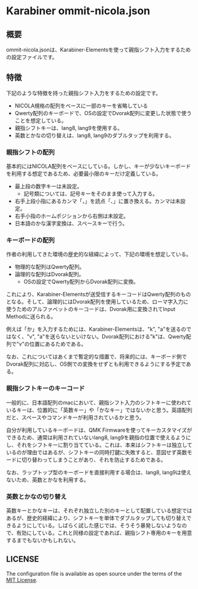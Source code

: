 # Karabiner ommit-nicola.json

## 概要

ommit-nicola.jsonは、Karabiner-Elementsを使って親指シフト入力をするための設定ファイルです。

## 特徴

下記のような特徴を持った親指シフト入力をするための設定です。

* NICOLA規格の配列をベースに一部のキーを省略している
* Qwerty配列のキーボードで、OSの設定でDvorak配列に変更した状態で使うことを想定している。
* 親指シフトキーは、lang8, lang9を使用する。
* 英数とかなの切り替えは、lang8, lang9のダブルタップを利用する。

### 親指シフトの配列

基本的にはNICOLA配列をベースにしている。しかし、キーが少ないキーボードを利用する想定であるため、必要最小限のキーだけ定義している。

* 最上段の数字キーは未設定。
  * 記号類については、記号キーをそのまま使って入力する。
* 右手上段小指にあるカンマ「，」を読点「、」に置き換える。カンマは未設定。
* 右手小指のホームポジションから右側は未設定。
* 日本語のかな漢字変換は、スペースキーで行う。

### キーボードの配列

作者の利用してきた環境の歴史的な経緯によって、下記の環境を想定している。

* 物理的な配列はQwerty配列。
* 論理的な配列はDvorak配列。
  * OSの設定でQwerty配列からDvorak配列に変換。

これにより、Karabiner-Elementsが送受信するキーコードはQwerty配列のものとなる。そして、論理的にはDvorak配列を使用しているため、ローマ字入力に使うためのアルファベットのキーコードは、Dvorak用に変換されてInput Methodに送られる。

例えば「か」を入力するためには、Karabiner-Elementsは、"k", "a"を送るのではなく、"v", "a"を送らないといけない。Dvorak配列における"k"は、Qwerty配列で"v"の位置にあるためである。

なお、これについてはあくまで暫定的な措置で、将来的には、キーボード側でDvorak配列に対応し、OS側での変換をせずとも利用できるようにする予定である。

### 親指シフトキーのキーコード

一般的に、日本語配列のmacにおいて、親指シフト入力のシフトキーに使われているキーは、位置的に「英数キー」や「かなキー」ではないかと思う。英語配列だと、スペースやコマンドキーが利用されているかと思う。

自分が利用しているキーボードは、QMK Firmwareを使ってキーカスタマイズができるため、通常は利用されていないlang8, lang9を親指の位置で使えるようにし、それをシフトキーに割り当てている。これは、本来はシフトキーは独立しているのが理由ではあるが、シフトキーの同時打鍵に失敗すると、意図せず英数モードに切り替わってしまうことがあり、それを防止するためである。

なお、ラップトップ型のキーボードを直接利用する場合は、lang8, lang9は使えないため、英数とかなを利用する。

### 英数とかなの切り替え

英数キーとかなキーは、それぞれ独立した別のキーとして配置している想定ではあるが、歴史的経緯により、シフトキーを単体でダブルタップしても切り替えできるようにしている。しばらく試した感じでは、そうそう暴発しないようなので、有効にしている。これと同様の設定であれば、親指シフト専用のキーを用意するまでもないかもしれない。

## LICENSE

The configuration file is available as open source under the terms of the [MIT License](http://opensource.org/licenses/MIT).
